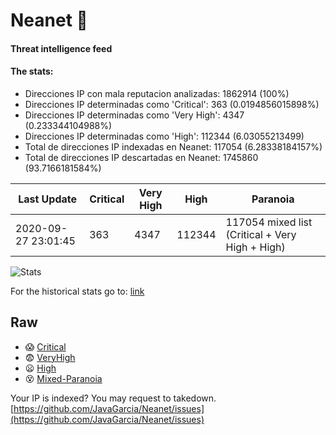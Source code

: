 # Neanet :hocho:
#### Threat intelligence feed
#### The stats:

- Direcciones IP con mala reputacion analizadas: 1862914 (100%)
- Direcciones IP determinadas como 'Critical':  363 (0.0194856015898%)
- Direcciones IP determinadas como 'Very High':  4347 (0.233344104988%)
- Direcciones IP determinadas como 'High':  112344 (6.03055213499)
- Total de direcciones IP indexadas en Neanet:  117054 (6.28338184157%)
- Total de direcciones IP descartadas en Neanet:  1745860 (93.7166181584%)

| Last Update | Critical | Very High | High | Paranoia |
| --- | --- | --- | --- | --- |
| 2020-09-27 23:01:45 | 363 | 4347 | 112344 | 117054 mixed list (Critical + Very High + High)|

![Stats](https://docs.google.com/spreadsheets/d/e/2PACX-1vSnaNMIXVabIpDJjufMlzH7poXnshF3mgd8Is1g9ytUEzVsP5my4Trn8f-xkoLLQ38xpL3HtmUexLo6/pubchart?oid=501124687&format=image)

For the historical stats go to: [link](/stats.csv)
## Raw
- :scream: [Critical](https://raw.githubusercontent.com/JavaGarcia/Neanet/master/blacklists/neanet_critical.txt)
- :fearful: [VeryHigh](https://raw.githubusercontent.com/JavaGarcia/Neanet/master/blacklists/neanet_veryHigh.txtt)
- :frowning: [High](https://raw.githubusercontent.com/JavaGarcia/Neanet/master/blacklists/neanet_high.txt)
- :dizzy_face: [Mixed-Paranoia](https://raw.githubusercontent.com/JavaGarcia/Neanet/master/blacklists/neanet_all.txt)


Your IP is indexed? You may request to takedown. [https://github.com/JavaGarcia/Neanet/issues](https://github.com/JavaGarcia/Neanet/issues)






































































































































































































































































































































































































































































































































































































































































































































































































































































































































































































































































































